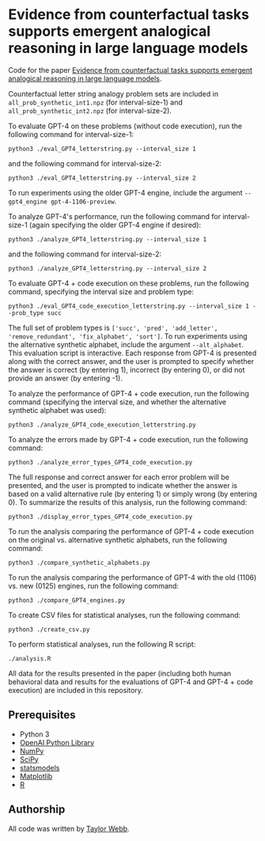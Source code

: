# Evidence from counterfactual tasks supports emergent analogical reasoning in large language models

Code for the paper [Evidence from counterfactual tasks supports emergent analogical reasoning in large language models](https://arxiv.org/abs/2404.13070).

Counterfactual letter string analogy problem sets are included in ```all_prob_synthetic_int1.npz``` (for interval-size-1) and ```all_prob_synthetic_int2.npz``` (for interval-size-2).

To evaluate GPT-4 on these problems (without code execution), run the following command for interval-size-1:
```
python3 ./eval_GPT4_letterstring.py --interval_size 1
```
and the following command for interval-size-2:
```
python3 ./eval_GPT4_letterstring.py --interval_size 2
```
To run experiments using the older GPT-4 engine, include the argument ```--gpt4_engine gpt-4-1106-preview```.

To analyze GPT-4's performance, run the following command for interval-size-1 (again specifying the older GPT-4 engine if desired):
```
python3 ./analyze_GPT4_letterstring.py --interval_size 1
```
and the following command for interval-size-2:
```
python3 ./analyze_GPT4_letterstring.py --interval_size 2
```

To evaluate GPT-4 + code execution on these problems, run the following command, specifying the interval size and problem type:
```
python3 ./eval_GPT4_code_execution_letterstring.py --interval_size 1 --prob_type succ
```
The full set of problem types is ```['succ', 'pred', 'add_letter', 'remove_redundant', 'fix_alphabet', 'sort']```. To run experiments using the alternative synthetic alphabet, include the argument ```--alt_alphabet```. This evaluation script is interactive. Each response from GPT-4 is presented along with the correct answer, and the user is prompted to specify whether the answer is correct (by entering 1), incorrect (by entering 0), or did not provide an answer (by entering -1).

To analyze the performance of GPT-4 + code execution, run the following command (specifying the interval size, and whether the alternative synthetic alphabet was used):
```
python3 ./analyze_GPT4_code_execution_letterstring.py
```

To analyze the errors made by GPT-4 + code execution, run the following command:
```
python3 ./analyze_error_types_GPT4_code_execution.py
```
The full response and correct answer for each error problem will be presented, and the user is prompted to indicate whether the answer is based on a valid alternative rule (by entering 1) or simply wrong (by entering 0). To summarize the results of this analysis, run the following command:
```
python3 ./display_error_types_GPT4_code_execution.py
```

To run the analysis comparing the performance of GPT-4 + code execution on the original vs. alternative synthetic alphabets, run the following command:
```
python3 ./compare_synthetic_alphabets.py
```

To run the analysis comparing the performance of GPT-4 with the old (1106) vs. new (0125) engines, run the following command:
```
python3 ./compare_GPT4_engines.py
```

To create CSV files for statistical analyses, run the following command:
```
python3 ./create_csv.py
```

To perform statistical analyses, run the following R script:
```
./analysis.R
```

All data for the results presented in the paper (including both human behavioral data and results for the evaluations of GPT-4 and GPT-4 + code execution) are included in this repository.

## Prerequisites

- Python 3
- [OpenAI Python Library](https://github.com/openai/openai-python)
- [NumPy](https://numpy.org/)
- [SciPy](https://scipy.org/)
- [statsmodels](https://www.statsmodels.org/stable/index.html)
- [Matplotlib](https://matplotlib.org/)
- [R](https://www.r-project.org/)


## Authorship

All code was written by [Taylor Webb](https://github.com/taylorwwebb). 
